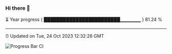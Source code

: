 ### Hi there 👋

⏳ Year progress { ████████████████████████▁▁▁▁▁▁ } 81.24 %

---

⏰ Updated on Tue, 24 Oct 2023 12:32:28 GMT

![Progress Bar CI](https://github.com/ZhaoGui/ZhaoGui/workflows/Progress%20Bar%20CI/badge.svg)
